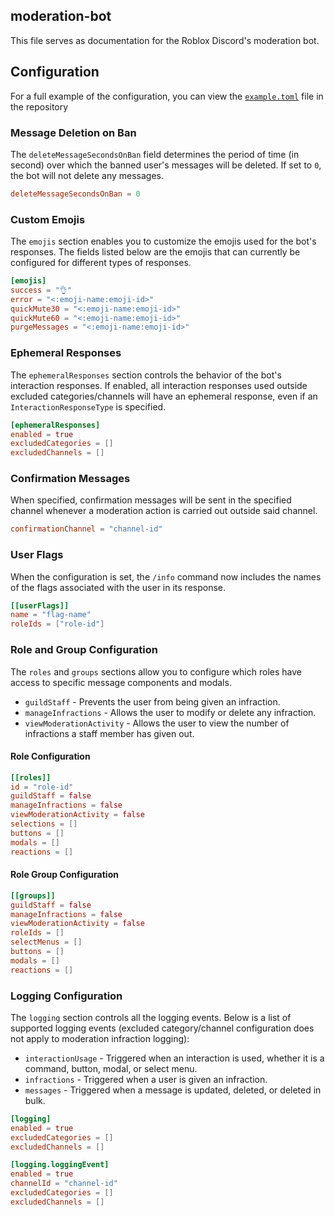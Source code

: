 ## moderation-bot

This file serves as documentation for the Roblox Discord's moderation bot.

## Configuration

For a full example of the configuration, you can view the [`example.toml`](config/guilds/example.toml) file in the
repository

### Message Deletion on Ban

The `deleteMessageSecondsOnBan` field determines the period of time (in second) over which the banned user's messages
will be deleted. If set to `0`, the bot will not delete any messages.

```toml
deleteMessageSecondsOnBan = 0
```

### Custom Emojis

The `emojis` section enables you to customize the emojis used for the bot's responses. The fields listed below are the
emojis that can currently be configured for different types of responses.

```toml
[emojis]
success = "👌"
error = "<:emoji-name:emoji-id>"
quickMute30 = "<:emoji-name:emoji-id>"
quickMute60 = "<:emoji-name:emoji-id>"
purgeMessages = "<:emoji-name:emoji-id>"
```

### Ephemeral Responses

The `ephemeralResponses` section controls the behavior of the bot's interaction responses. If enabled, all interaction
responses used outside excluded categories/channels will have an ephemeral response, even if
an `InteractionResponseType` is specified.

```toml
[ephemeralResponses]
enabled = true
excludedCategories = []
excludedChannels = []
```

### Confirmation Messages

When specified, confirmation messages will be sent in the specified channel whenever a moderation action is carried out
outside said channel.

```toml
confirmationChannel = "channel-id"
```

### User Flags

When the configuration is set, the `/info` command now includes the names of the flags associated with the user in its
response.

```toml
[[userFlags]]
name = "flag-name"
roleIds = ["role-id"]
```

### Role and Group Configuration

The `roles` and `groups` sections allow you to configure which roles have access to specific message components and
modals.

- `guildStaff` - Prevents the user from being given an infraction.
- `manageInfractions` - Allows the user to modify or delete any infraction.
- `viewModerationActivity` - Allows the user to view the number of infractions a staff member has given out.

#### Role Configuration

```toml
[[roles]]
id = "role-id"
guildStaff = false
manageInfractions = false
viewModerationActivity = false
selections = []
buttons = []
modals = []
reactions = []
```

#### Role Group Configuration

```toml
[[groups]]
guildStaff = false
manageInfractions = false
viewModerationActivity = false
roleIds = []
selectMenus = []
buttons = []
modals = []
reactions = []
```

### Logging Configuration

The `logging` section controls all the logging events. Below is a list of supported logging events (excluded
category/channel configuration does not apply to moderation infraction logging):

* `interactionUsage` - Triggered when an interaction is used, whether it is a command, button, modal, or select menu.
* `infractions` - Triggered when a user is given an infraction.
* `messages` - Triggered when a message is updated, deleted, or deleted in bulk.

```toml
[logging]
enabled = true
excludedCategories = []
excludedChannels = []

[logging.loggingEvent]
enabled = true
channelId = "channel-id"
excludedCategories = []
excludedChannels = []
```